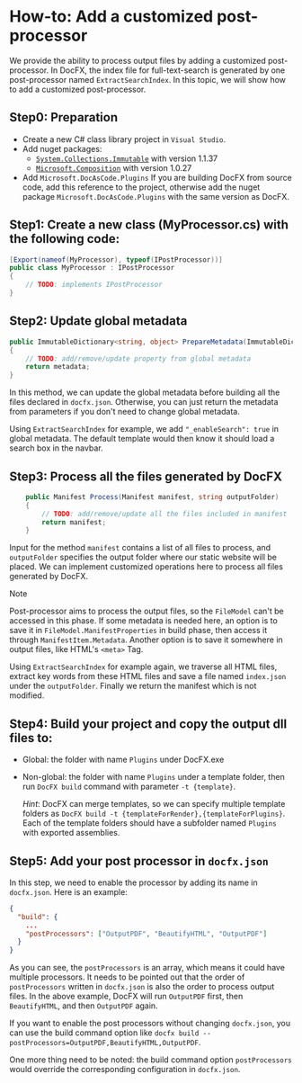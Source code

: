 How-to: Add a customized post-processor
====================================

We provide the ability to process output files by adding a customized post-processor.
In DocFX, the index file for full-text-search is generated by one post-processor named `ExtractSearchIndex`.
In this topic, we will show how to add a customized post-processor.

## Step0: Preparation

* Create a new C# class library project in `Visual Studio`.
* Add nuget packages:
    * [`System.Collections.Immutable`](https://www.nuget.org/packages/System.Collections.Immutable/1.1.37) with version 1.1.37
    * [`Microsoft.Composition`](https://www.nuget.org/packages/Microsoft.Composition/1.0.27) with version 1.0.27
* Add `Microsoft.DocAsCode.Plugins`
If you are building DocFX from source code, add this reference to the project,
otherwise add the nuget package `Microsoft.DocAsCode.Plugins` with the same version as DocFX.

## Step1: Create a new class (MyProcessor.cs) with the following code:

```csharp
[Export(nameof(MyProcessor), typeof(IPostProcessor))]
public class MyProcessor : IPostProcessor
{
    // TODO: implements IPostProcessor
}
```

## Step2: Update global metadata

```csharp
public ImmutableDictionary<string, object> PrepareMetadata(ImmutableDictionary<string, object> metadata)
{
    // TODO: add/remove/update property from global metadata
    return metadata;
}
```

In this method, we can update the global metadata before building all the files declared in `docfx.json`. Otherwise, you can just return the metadata from parameters if you don't need to change global metadata.

Using `ExtractSearchIndex` for example, we add `"_enableSearch": true` in global metadata. The default template would then know it should load a search box in the navbar.

## Step3: Process all the files generated by DocFX

```csharp
    public Manifest Process(Manifest manifest, string outputFolder)
    {
        // TODO: add/remove/update all the files included in manifest
        return manifest;
    }
```

Input for the method `manifest` contains a list of all files to process, and `outputFolder` specifies the output folder where our static website will be placed. We can implement customized operations here to process all files generated by DocFX.

> [!Note]
> Post-processor aims to process the output files, so the `FileModel` can't be accessed in this phase. If some metadata is needed here, an option is to save it in `FileModel.ManifestProperties` in build phase, then access it through `ManifestItem.Metadata`. Another option is to save it somewhere in output files, like HTML's `<meta>` Tag.

Using `ExtractSearchIndex` for example again, we traverse all HTML files, extract key words from these HTML files and save a file named `index.json` under the `outputFolder`. Finally we return the manifest which is not modified.

## Step4: Build your project and copy the output dll files to:

* Global: the folder with name `Plugins` under DocFX.exe
* Non-global: the folder with name `Plugins` under a template folder, then run `DocFX build` command with parameter `-t {template}`.

    *Hint*: DocFX can merge templates, so we can specify multiple template folders as `DocFX build -t {templateForRender},{templateForPlugins}`. Each of the template folders should have a subfolder named `Plugins` with exported assemblies.

## Step5: Add your post processor in `docfx.json`

In this step, we need to enable the processor by adding its name in `docfx.json`. Here is an example:

```json
{
  "build": {
    ...
    "postProcessors": ["OutputPDF", "BeautifyHTML", "OutputPDF"]
  }
}
```

As you can see, the `postProcessors` is an array, which means it could have multiple processors.
It needs to be pointed out that the order of `postProcessors` written in `docfx.json` is also the order to process output files.
In the above example, DocFX will run `OutputPDF` first, then `BeautifyHTML`, and then `OutputPDF` again.

If you want to enable the post processors without changing `docfx.json`, you can use the build command option like `docfx build --postProcessors=OutputPDF,BeautifyHTML,OutputPDF`.

One more thing need to be noted: the build command option `postProcessors` would override the corresponding configuration in `docfx.json`.
